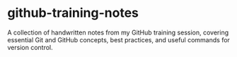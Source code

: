 # github-training-notes
A collection of handwritten notes from my GitHub training session, covering essential Git and GitHub concepts, best practices, and useful commands for version control.
